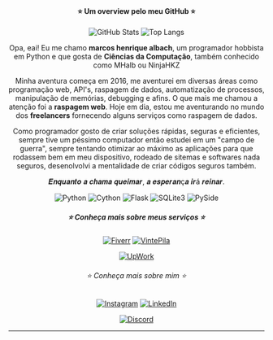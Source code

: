 <div align="center">

  #### ⭐ Um overview pelo meu GitHub ⭐
  
![GitHub Stats](https://github-readme-stats.vercel.app/api?username=MHalb&show_icons=true&theme=radical&hide_border=true&bg_color=0D1117&title_color=00FF00&icon_color=00FF00&text_color=FFFFFF)
![Top Langs](https://github-readme-stats.vercel.app/api/top-langs/?username=MHalb&layout=compact&theme=radical&hide_border=true&bg_color=0D1117&title_color=00FF00&icon_color=00FF00&text_color=FFFFFF)    

</div>


<div align="center">
  <p>Opa, eai! Eu me chamo <strong>marcos henrique albach</strong>, um programador hobbista em Python e que gosta de <strong>Ciências da Computação</strong>, também conhecido como MHalb ou NinjaHKZ</p>
  <p>Minha aventura começa em 2016, me aventurei em diversas áreas como programação web, API's, raspagem de dados, automatização de processos, manipulação de memórias, debugging e afins. 
  O que mais me chamou a atenção foi a <strong>raspagem web</strong>. Hoje em dia, estou me aventurando no mundo dos <strong>freelancers</strong> fornecendo alguns serviços como raspagem de dados.</p>
  <p>Como programador gosto de criar soluções rápidas, seguras e eficientes, sempre tive um péssimo computador então estudei em um "campo de guerra", sempre tentando otimizar ao máximo 
  as aplicações para que rodassem bem em meu dispositivo, rodeado de sitemas e softwares nada seguros, desenolvolvi a mentalidade de criar códigos seguros também.</p>

𝑬𝒏𝒒𝒖𝒂𝒏𝒕𝒐 𝒂 𝒄𝒉𝒂𝒎𝒂 𝒒𝒖𝒆𝒊𝒎𝒂𝒓, 𝒂 𝒆𝒔𝒑𝒆𝒓𝒂𝒏ç𝒂 𝒊𝒓á 𝒓𝒆𝒊𝒏𝒂𝒓.

![Python](https://img.shields.io/badge/Python-3.8%2B-blue?style=for-the-badge&logo=python&logoColor=white)
![Cython](https://img.shields.io/badge/Cython-3.x-lightgrey?style=for-the-badge&logo=cython)
![Flask](https://img.shields.io/badge/Flask-2.x-green?style=for-the-badge&logo=flask&logoColor=white)
![SQLite3](https://img.shields.io/badge/SQLite3-3.x-lightgrey?style=for-the-badge&logo=sqlite)
![PySide](https://img.shields.io/badge/PySide-5.x-orange?style=for-the-badge)

##### ⭐ Conheça mais sobre meus serviços ⭐

[![Fiverr](https://img.shields.io/badge/Fiverr-Available-blue?style=for-the-badge&logo=fiverr)](https://br.pro.fiverr.com/freelancers/marco_albach)
[![VintePila](https://img.shields.io/badge/VintePila-Available-blue?style=for-the-badge&logo=fiverr)](https://www.vintepila.com.br/user-profile/MTEzNDUxMDU5NDA=/)

[![UpWork](https://img.shields.io/badge/UpWork-Available-blue?style=for-the-badge&logo=upwork)](https://www.upwork.com/freelancers/~01967f7e3cb8fc5b74)

###### ⭐ Conheça mais sobre mim ⭐
[![Instagram](https://img.shields.io/badge/Instagram-Marcos_Albach-brightgreen?style=flat-square&logo=Instagram&logoColor=white)](https://www.instagram.com/marcos.albach/)
[![LinkedIn](https://img.shields.io/badge/LinkedIn-Marcos_Albach-brightgreen?style=flat-square&logo=linkedin)](https://www.linkedin.com/in/marcos-albach-81b865311/)

[![Discord](https://img.shields.io/badge/Discord-Minha_Mansão-brightblue?style=flat-square&logo=discord&logoColor=white)](https://discord.gg/gBfk25QuXW)

</div>

---
